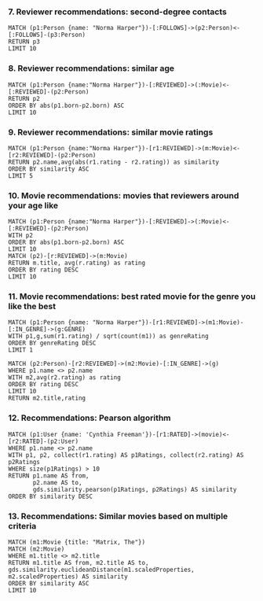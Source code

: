 ### 7. Reviewer recommendations: second-degree contacts

```
MATCH (p1:Person {name: "Norma Harper"})-[:FOLLOWS]->(p2:Person)<-[:FOLLOWS]-(p3:Person)
RETURN p3
LIMIT 10
```

### 8. Reviewer recommendations: similar age

```
MATCH (p1:Person {name:"Norma Harper"})-[:REVIEWED]->(:Movie)<-[:REVIEWED]-(p2:Person)
RETURN p2
ORDER BY abs(p1.born-p2.born) ASC
LIMIT 10
```

### 9. Reviewer recommendations: similar movie ratings

```
MATCH (p1:Person {name:"Norma Harper"})-[r1:REVIEWED]->(m:Movie)<-[r2:REVIEWED]-(p2:Person)
RETURN p2.name,avg(abs(r1.rating - r2.rating)) as similarity
ORDER BY similarity ASC
LIMIT 5
```

### 10. Movie recommendations: movies that reviewers around your age like

```
MATCH (p1:Person {name:"Norma Harper"})-[:REVIEWED]->(:Movie)<-[:REVIEWED]-(p2:Person)
WITH p2
ORDER BY abs(p1.born-p2.born) ASC
LIMIT 10
MATCH (p2)-[r:REVIEWED]->(m:Movie)
RETURN m.title, avg(r.rating) as rating
ORDER BY rating DESC
LIMIT 10
```

### 11. Movie recommendations: best rated movie for the genre you like the best

```
MATCH (p1:Person {name: "Norma Harper"})-[r1:REVIEWED]->(m1:Movie)-[:IN_GENRE]->(g:GENRE)
WITH p1,g,sum(r1.rating) / sqrt(count(m1)) as genreRating
ORDER BY genreRating DESC
LIMIT 1

MATCH (p2:Person)-[r2:REVIEWED]->(m2:Movie)-[:IN_GENRE]->(g)
WHERE p1.name <> p2.name
WITH m2,avg(r2.rating) as rating
ORDER BY rating DESC
LIMIT 10
RETURN m2.title,rating
```

### 12. Recommendations: Pearson algorithm

```
MATCH (p1:User {name: 'Cynthia Freeman'})-[r1:RATED]->(movie)<-[r2:RATED]-(p2:User)
WHERE p1.name <> p2.name
WITH p1, p2, collect(r1.rating) AS p1Ratings, collect(r2.rating) AS p2Ratings
WHERE size(p1Ratings) > 10
RETURN p1.name AS from,
       p2.name AS to,
       gds.similarity.pearson(p1Ratings, p2Ratings) AS similarity
ORDER BY similarity DESC
```

### 13. Recommendations: Similar movies based on multiple criteria

```
MATCH (m1:Movie {title: "Matrix, The"})
MATCH (m2:Movie)
WHERE m1.title <> m2.title
RETURN m1.title AS from, m2.title AS to, gds.similarity.euclideanDistance(m1.scaledProperties, m2.scaledProperties) AS similarity
ORDER BY similarity ASC
LIMIT 10
```
